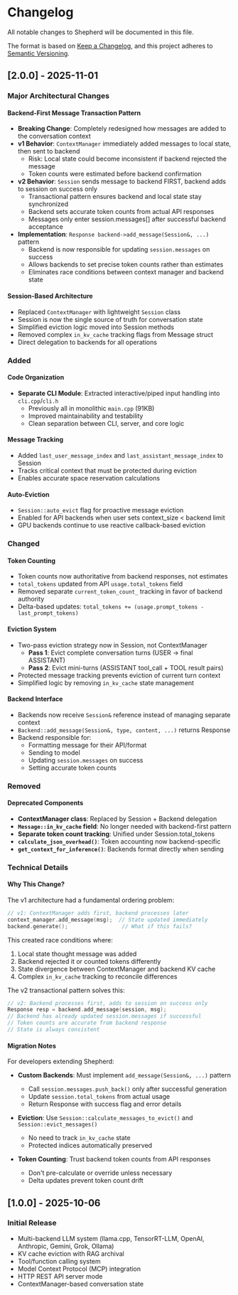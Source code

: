# Changelog

All notable changes to Shepherd will be documented in this file.

The format is based on [Keep a Changelog](https://keepachangelog.com/en/1.0.0/),
and this project adheres to [Semantic Versioning](https://semver.org/spec/v2.0.0.html).

## [2.0.0] - 2025-11-01

### Major Architectural Changes

#### Backend-First Message Transaction Pattern
- **Breaking Change**: Completely redesigned how messages are added to the conversation context
- **v1 Behavior**: `ContextManager` immediately added messages to local state, then sent to backend
  - Risk: Local state could become inconsistent if backend rejected the message
  - Token counts were estimated before backend confirmation
- **v2 Behavior**: `Session` sends message to backend FIRST, backend adds to session on success only
  - Transactional pattern ensures backend and local state stay synchronized
  - Backend sets accurate token counts from actual API responses
  - Messages only enter session.messages[] after successful backend acceptance
- **Implementation**: `Response backend->add_message(Session&, ...)` pattern
  - Backend is now responsible for updating `session.messages` on success
  - Allows backends to set precise token counts rather than estimates
  - Eliminates race conditions between context manager and backend state

#### Session-Based Architecture
- Replaced `ContextManager` with lightweight `Session` class
- Session is now the single source of truth for conversation state
- Simplified eviction logic moved into Session methods
- Removed complex `in_kv_cache` tracking flags from Message struct
- Direct delegation to backends for all operations

### Added

#### Code Organization
- **Separate CLI Module**: Extracted interactive/piped input handling into `cli.cpp`/`cli.h`
  - Previously all in monolithic `main.cpp` (91KB)
  - Improved maintainability and testability
  - Clean separation between CLI, server, and core logic

#### Message Tracking
- Added `last_user_message_index` and `last_assistant_message_index` to Session
- Tracks critical context that must be protected during eviction
- Enables accurate space reservation calculations

#### Auto-Eviction
- `Session::auto_evict` flag for proactive message eviction
- Enabled for API backends when user sets context_size < backend limit
- GPU backends continue to use reactive callback-based eviction

### Changed

#### Token Counting
- Token counts now authoritative from backend responses, not estimates
- `total_tokens` updated from API `usage.total_tokens` field
- Removed separate `current_token_count_` tracking in favor of backend authority
- Delta-based updates: `total_tokens += (usage.prompt_tokens - last_prompt_tokens)`

#### Eviction System
- Two-pass eviction strategy now in Session, not ContextManager
  - **Pass 1**: Evict complete conversation turns (USER → final ASSISTANT)
  - **Pass 2**: Evict mini-turns (ASSISTANT tool_call + TOOL result pairs)
- Protected message tracking prevents eviction of current turn context
- Simplified logic by removing `in_kv_cache` state management

#### Backend Interface
- Backends now receive `Session&` reference instead of managing separate context
- `Backend::add_message(Session&, type, content, ...)` returns Response
- Backend responsible for:
  - Formatting message for their API/format
  - Sending to model
  - Updating `session.messages` on success
  - Setting accurate token counts

### Removed

#### Deprecated Components
- **ContextManager class**: Replaced by Session + Backend delegation
- **`Message::in_kv_cache` field**: No longer needed with backend-first pattern
- **Separate token count tracking**: Unified under Session.total_tokens
- **`calculate_json_overhead()`**: Token accounting now backend-specific
- **`get_context_for_inference()`**: Backends format directly when sending

### Technical Details

#### Why This Change?

The v1 architecture had a fundamental ordering problem:

```cpp
// v1: ContextManager adds first, backend processes later
context_manager.add_message(msg);  // State updated immediately
backend.generate();                 // What if this fails?
```

This created race conditions where:
1. Local state thought message was added
2. Backend rejected it or counted tokens differently
3. State divergence between ContextManager and backend KV cache
4. Complex `in_kv_cache` tracking to reconcile differences

The v2 transactional pattern solves this:

```cpp
// v2: Backend processes first, adds to session on success only
Response resp = backend.add_message(session, msg);
// Backend has already updated session.messages if successful
// Token counts are accurate from backend response
// State is always consistent
```

#### Migration Notes

For developers extending Shepherd:

- **Custom Backends**: Must implement `add_message(Session&, ...)` pattern
  - Call `session.messages.push_back()` only after successful generation
  - Update `session.total_tokens` from actual usage
  - Return Response with success flag and error details

- **Eviction**: Use `Session::calculate_messages_to_evict()` and `Session::evict_messages()`
  - No need to track `in_kv_cache` state
  - Protected indices automatically preserved

- **Token Counting**: Trust backend token counts from API responses
  - Don't pre-calculate or override unless necessary
  - Delta updates prevent token count drift

## [1.0.0] - 2025-10-06

### Initial Release

- Multi-backend LLM system (llama.cpp, TensorRT-LLM, OpenAI, Anthropic, Gemini, Grok, Ollama)
- KV cache eviction with RAG archival
- Tool/function calling system
- Model Context Protocol (MCP) integration
- HTTP REST API server mode
- ContextManager-based conversation state
